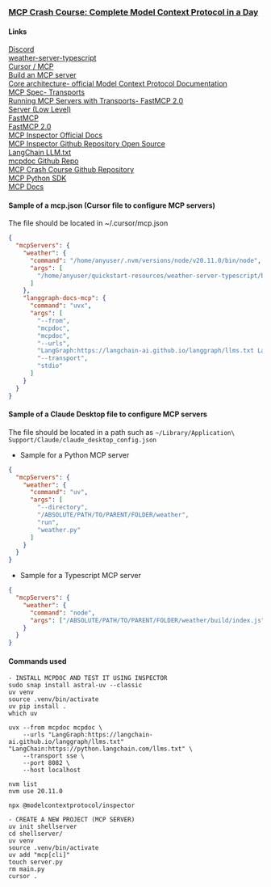 ### [MCP Crash Course: Complete Model Context Protocol in a Day](https://www.udemy.com/course/model-context-protocol/)  

#### Links

[Discord](https://discord.com/invite/SP2cz4JcGg)  
[weather-server-typescript](https://github.com/modelcontextprotocol/quickstart-resources/tree/main/weather-server-typescript)  
[Cursor / MCP](https://cursor.com/docs/context/mcp)  
[Build an MCP server](https://modelcontextprotocol.io/docs/develop/build-server)  
[Core architecture- official Model Context Protocol Documentation](https://modelcontextprotocol.io/docs/learn/architecture)  
[MCP Spec- Transports](https://modelcontextprotocol.io/specification/2025-06-18/basic/transports)  
[Running MCP Servers with Transports- FastMCP 2.0](https://gofastmcp.com/servers/server#running-the-server)  
[Server (Low Level)](https://github.com/modelcontextprotocol/python-sdk/blob/main/src/mcp/server/lowlevel/server.py)  
[FastMCP](https://github.com/modelcontextprotocol/python-sdk/blob/main/src/mcp/server/fastmcp/server.py)  
[FastMCP 2.0](https://gofastmcp.com/getting-started/welcome)  
[MCP Inspector Official Docs](https://modelcontextprotocol.io/docs/tools/inspector)  
[MCP Inspector Github Repository Open Source](https://github.com/modelcontextprotocol/inspector)  
[LangChain LLM.txt](https://langchain-ai.github.io/langgraph/llms-txt-overview/)  
[mcpdoc Github Repo](https://github.com/langchain-ai/mcpdoc)  
[MCP Crash Course Github Repository](https://github.com/emarco177/mcp-crash-course)  
[MCP Python SDK](https://github.com/modelcontextprotocol/python-sdk)  
[MCP Docs](https://modelcontextprotocol.io/docs/getting-started/intro)  

#### Sample of a mcp.json (Cursor file to configure MCP servers)
The file should be located in ~/.cursor/mcp.json
```json
{
  "mcpServers": {
    "weather": {
      "command": "/home/anyuser/.nvm/versions/node/v20.11.0/bin/node",
      "args": [
        "/home/anyuser/quickstart-resources/weather-server-typescript/build/index.js"
      ]
    },
    "langgraph-docs-mcp": {
      "command": "uvx",
      "args": [
        "--from",
        "mcpdoc",
        "mcpdoc",
        "--urls",
        "LangGraph:https://langchain-ai.github.io/langgraph/llms.txt LangChain:https://python.langchain.com/llms.txt",
        "--transport",
        "stdio"
      ]
    }
  }
}
```
#### Sample of a Claude Desktop file to configure MCP servers
The file should be located in a path such as `~/Library/Application\ Support/Claude/claude_desktop_config.json`  

- Sample for a Python MCP server  
```json
{
  "mcpServers": {
    "weather": {
      "command": "uv",
      "args": [
        "--directory",
        "/ABSOLUTE/PATH/TO/PARENT/FOLDER/weather",
        "run",
        "weather.py"
      ]
    }
  }
}
```

- Sample for a Typescript MCP server  
```json
{
  "mcpServers": {
    "weather": {
      "command": "node",
      "args": ["/ABSOLUTE/PATH/TO/PARENT/FOLDER/weather/build/index.js"]
    }
  }
}
```
#### Commands used
```
- INSTALL MCPDOC AND TEST IT USING INSPECTOR
sudo snap install astral-uv --classic
uv venv
source .venv/bin/activate
uv pip install .
which uv

uvx --from mcpdoc mcpdoc \
    --urls "LangGraph:https://langchain-ai.github.io/langgraph/llms.txt" "LangChain:https://python.langchain.com/llms.txt" \
    --transport sse \
    --port 8082 \
    --host localhost

nvm list
nvm use 20.11.0

npx @modelcontextprotocol/inspector

- CREATE A NEW PROJECT (MCP SERVER)
uv init shellserver
cd shellserver/
uv venv
source .venv/bin/activate
uv add "mcp[cli]"
touch server.py
rm main.py
cursor .
```
